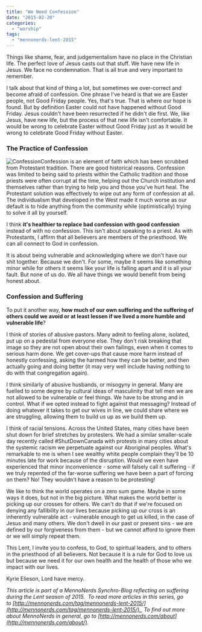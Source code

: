 ```yaml
---
title: "We Need Confession"
date: "2015-02-20"
categories: 
  - "worship"
tags: 
  - "mennonerds-lent-2015"
---
```


Things like shame, fear, and judgementalism have no place in the Christian life. The perfect love of Jesus casts out that stuff. We have new life in Jesus. We face no condemnation. That is all true and very important to remember.

I talk about that kind of thing a lot, but sometimes we over-correct and become afraid of confession. One phrase I've heard is that we are Easter people, not Good Friday people. Yes, that's true. That is where our hope is found. But by definition Easter could not have happened without Good Friday. Jesus couldn't have been resurrected if he didn't die first. We, like Jesus, have new life, but the process of that new life isn't comfortable. It would be wrong to celebrate Easter without Good Friday just as it would be wrong to celebrate Good Friday without Easter.

### The Practice of Confession

![Confession](images/Confession.jpg)Confession is an element of faith which has been scrubbed from Protestant tradition. There are good historical reasons. Confession was limited to being said to priests within the Catholic tradition and those priests were often corrupt at the time, helping out the Church institution and themselves rather than trying to help you and those you've hurt heal. The Protestant solution was effectively to wipe out any form of confession at all. The individualism that developed in the West made it much worse as our default is to hide anything from the community while (optimistically) trying to solve it all by yourself.

I think **it's healthier to replace bad confession with good confession** instead of with no confession. This isn't about speaking to a priest. As with Protestants, I affirm that all believers are members of the priesthood. We can all connect to God in confession.

It is about being vulnerable and acknowledging where we don't have our shit together. Because we don't. For some, maybe it seems like something minor while for others it seems like your life is falling apart and it is all your fault. But none of us do. We all have things we would benefit from being honest about.

### Confession and Suffering

To put it another way, **how much of our own suffering and the suffering of others could we avoid or at least lessen if we lived a more humble and vulnerable life**?

I think of stories of abusive pastors. Many admit to feeling alone, isolated, put up on a pedestal from everyone else. They don't risk breaking that image so they are not open about their own failings, even when it comes to serious harm done. We get cover-ups that cause more harm instead of honestly confessing, asking the harmed how they can be better, and then actually going and doing better (it may very well include having nothing to do with that congregation again).

I think similarly of abusive husbands, or misogyny in general. Many are fuelled to some degree by cultural ideas of masculinity that tell men we are not allowed to be vulnerable or feel things. We have to be strong and in control. What if we opted instead to fight against that messaging? Instead of doing whatever it takes to get our wives in line, we could share where we are struggling, allowing them to build us up as we build them up.

I think of racial tensions. Across the United States, many cities have been shut down for brief stretches by protesters. We had a similar smaller-scale day recently called #ShutDownCanada with protests in many cities about the systemic racism we perpetuate against our Aboriginal peoples. What's remarkable to me is when I see wealthy white people complain they'll be 10 minutes late for work because of the disruption. Would we even have experienced that minor inconvenience - some will falsely call it suffering - if we truly repented of the far-worse suffering we have been a part of forcing on them? No! They wouldn't have a reason to be protesting!

We like to think the world operates on a zero sum game. Maybe in some ways it does, but not in the big picture. What makes the world better is picking up our crosses for others. We can't do that if we're focused on denying any fallibility in our lives because picking up our cross is an inherently vulnerable act - vulnerable enough to get us killed, in the case of Jesus and many others. We don't dwell in our past or present sins - we are defined by our forgiveness from them - but we cannot afford to ignore them or we will simply repeat them.

This Lent, I invite you to confess, to God, to spiritual leaders, and to others in the priesthood of all believers. Not because it is a rule for God to love us but because we need it for our own health and the health of those who we impact with our lives.

Kyrie Elieson, Lord have mercy.

_This article is part of a MennoNerds Synchro-Blog reflecting on suffering during the Lent season of 2015.  To read more articles in this series, go to [http://mennonerds.com/tag/mennonerds-lent-2015/](http://mennonerds.com/tag/mennonerds-lent-2015/).  To find out more about MennoNerds in general, go to [http://mennonerds.com/about](http://mennonerds.com/about/)._

